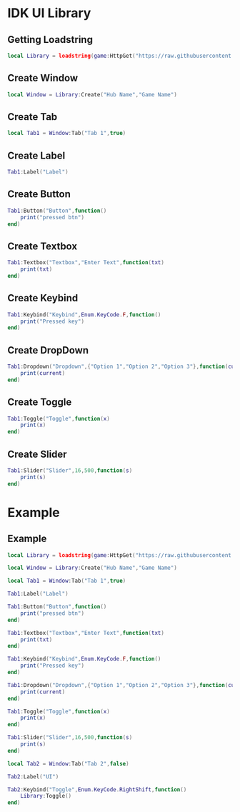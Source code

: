 # IDK UI Library

## Getting Loadstring
```lua
local Library = loadstring(game:HttpGet("https://raw.githubusercontent.com/Mapple7777/UI-Librarys/main/UI-1/UI.lua"))()
```
## Create Window
```lua
local Window = Library:Create("Hub Name","Game Name")
```

## Create Tab
```lua
local Tab1 = Window:Tab("Tab 1",true)
```

## Create Label
```lua
Tab1:Label("Label")
```

## Create Button
```lua
Tab1:Button("Button",function()
    print("pressed btn")
end)
```

## Create Textbox
```lua
Tab1:Textbox("Textbox","Enter Text",function(txt)
    print(txt)
end)
```

## Create Keybind
```lua
Tab1:Keybind("Keybind",Enum.KeyCode.F,function()
    print("Pressed key")
end)
```

## Create DropDown
```lua
Tab1:Dropdown("Dropdown",{"Option 1","Option 2","Option 3"},function(current)
    print(current)
end)
```

## Create Toggle
```lua
Tab1:Toggle("Toggle",function(x)
    print(x)
end)
```

## Create Slider
```lua
Tab1:Slider("Slider",16,500,function(s)
    print(s)
end)
```

# Example

## Example
```lua
local Library = loadstring(game:HttpGet("https://raw.githubusercontent.com/Mapple7777/UI-Librarys/main/UI-1/UI.lua"))()

local Window = Library:Create("Hub Name","Game Name")

local Tab1 = Window:Tab("Tab 1",true)

Tab1:Label("Label")

Tab1:Button("Button",function()
    print("pressed btn")
end)

Tab1:Textbox("Textbox","Enter Text",function(txt)
    print(txt)
end)

Tab1:Keybind("Keybind",Enum.KeyCode.F,function()
    print("Pressed key")
end)

Tab1:Dropdown("Dropdown",{"Option 1","Option 2","Option 3"},function(current)
    print(current)
end)

Tab1:Toggle("Toggle",function(x)
    print(x)
end)

Tab1:Slider("Slider",16,500,function(s)
    print(s)
end)

local Tab2 = Window:Tab("Tab 2",false)

Tab2:Label("UI")

Tab2:Keybind("Toggle",Enum.KeyCode.RightShift,function()
    Library:Toggle()
end)
```
